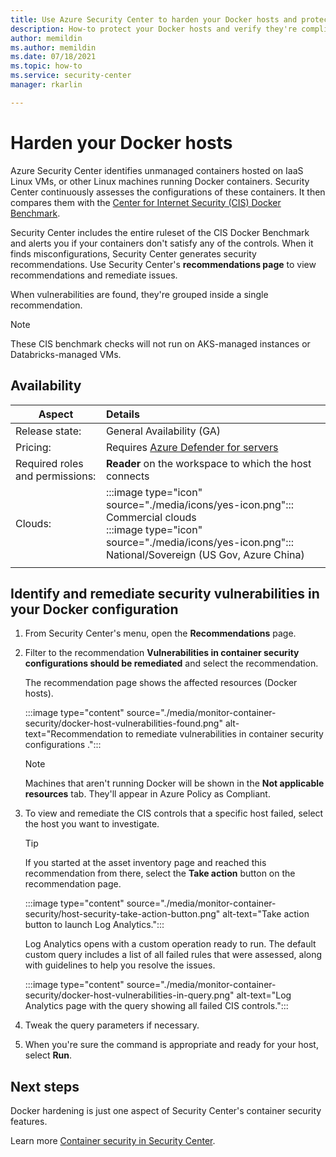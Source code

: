 ```yaml
---
title: Use Azure Security Center to harden your Docker hosts and protect the containers
description: How-to protect your Docker hosts and verify they're compliant with the CIS Docker benchmark
author: memildin
ms.author: memildin
ms.date: 07/18/2021
ms.topic: how-to
ms.service: security-center
manager: rkarlin

---
```



# Harden your Docker hosts

Azure Security Center identifies unmanaged containers hosted on IaaS Linux VMs, or other Linux machines running Docker containers. Security Center continuously assesses the configurations of these containers. It then compares them with the [Center for Internet Security (CIS) Docker Benchmark](https://www.cisecurity.org/benchmark/docker/).

Security Center includes the entire ruleset of the CIS Docker Benchmark and alerts you if your containers don't satisfy any of the controls. When it finds misconfigurations, Security Center generates security recommendations. Use Security Center's **recommendations page** to view recommendations and remediate issues.

When vulnerabilities are found, they're grouped inside a single recommendation.

>[!NOTE]
> These CIS benchmark checks will not run on AKS-managed instances or Databricks-managed VMs.

## Availability

|Aspect|Details|
|----|:----|
|Release state:|General Availability (GA)|
|Pricing:|Requires [Azure Defender for servers](defender-for-servers-introduction.md)|
|Required roles and permissions:|**Reader** on the workspace to which the host connects|
|Clouds:|:::image type="icon" source="./media/icons/yes-icon.png"::: Commercial clouds<br>:::image type="icon" source="./media/icons/yes-icon.png"::: National/Sovereign (US Gov, Azure China)|
|||

## Identify and remediate security vulnerabilities in your Docker configuration

1. From Security Center's menu, open the **Recommendations** page.

1. Filter to the recommendation **Vulnerabilities in container security configurations should be remediated** and select the recommendation.

    The recommendation page shows the affected resources (Docker hosts). 

    :::image type="content" source="./media/monitor-container-security/docker-host-vulnerabilities-found.png" alt-text="Recommendation to remediate vulnerabilities in container security configurations .":::

    > [!NOTE]
    > Machines that aren't running Docker will be shown in the **Not applicable resources** tab. They'll appear in Azure Policy as Compliant. 

1. To view and remediate the CIS controls that a specific host failed, select the host you want to investigate. 

    > [!TIP]
    > If you started at the asset inventory page and reached this recommendation from there, select the **Take action** button on the recommendation page.
    >
    > :::image type="content" source="./media/monitor-container-security/host-security-take-action-button.png" alt-text="Take action button to launch Log Analytics.":::

    Log Analytics opens with a custom operation ready to run. The default custom query includes a list of all failed rules that were assessed, along with guidelines to help you resolve the issues.

    :::image type="content" source="./media/monitor-container-security/docker-host-vulnerabilities-in-query.png" alt-text="Log Analytics page with the query showing all failed CIS controls.":::

1. Tweak the query parameters if necessary.

1. When you're sure the command is appropriate and ready for your host, select **Run**.


## Next steps

Docker hardening is just one aspect of Security Center's container security features. 

Learn more [Container security in Security Center](container-security.md).